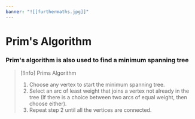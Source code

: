 ```yaml
---
banner: "![[furthermaths.jpg]]"
---
```

# Prim's Algorithm

### Prim's algorithm is also used to find a minimum spanning tree

> [!Info] Prims Algorithm
> 1. Choose any vertex to start the minimum spanning tree.
> 2. Select an arc of least weight that joins a vertex not already in the tree (If there is a choice between two arcs of equal weight, then choose either).
> 3. Repeat step 2 until all the vertices are connected.

